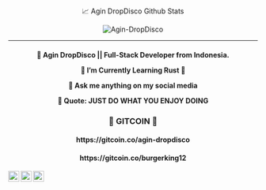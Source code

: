 
<p align="center">📈 Agin DropDisco Github Stats</p>
<p align="center"> <img src="https://github-readme-stats.vercel.app/api?username=Agin-DropDisco&show_icons=true&theme=gotham" alt="Agin-DropDisco" />


---

<h4 align="center">
  
🔭 Agin DropDisco ||  Full-Stack Developer from Indonesia.<br />
 
🌱 I’m Currently Learning Rust 🏅<br/>

💬 Ask me anything on my social media<br/>

🌙 Quote: JUST DO WHAT YOU ENJOY DOING 

</h5>

<h3 align="center"> 🥽 GITCOIN  🥽 </h3>
<h4 align="center"> https://gitcoin.co/agin-dropdisco</h4>
<h4 align="center"> https://gitcoin.co/burgerking12</h4>

<a href="https://discord.gg/xNje9Y75">
  <img align="left" alt="Discord" width="22px" src="https://raw.githubusercontent.com/peterthehan/peterthehan/master/assets/discord.svg" />
</a>

<a href="https://linkedin.com/in/agin-dropdisco-5555b7171">
  <img align="left" alt="LinkedIN" width="22px" src="https://raw.githubusercontent.com/peterthehan/peterthehan/master/assets/linkedin.svg" />
</a>

<a href="https://www.youtube.com/c/DropDisco">
  <img align="left" alt="youtube" width="22px" src="https://raw.githubusercontent.com/peterthehan/peterthehan/master/assets/youtube.svg" />
</a>



